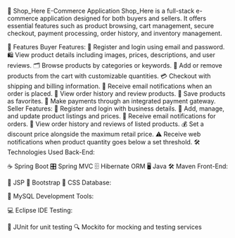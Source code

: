 🛒 Shop_Here E-Commerce Application
Shop_Here is a full-stack e-commerce application designed for both buyers and sellers. It offers essential features such as product browsing, cart management, secure checkout, payment processing, order history, and inventory management.

🚀 Features
Buyer Features:
🔑 Register and login using email and password.
🛍️ View product details including images, prices, descriptions, and user reviews.
🗂️ Browse products by categories or keywords.
🛒 Add or remove products from the cart with customizable quantities.
💳 Checkout with shipping and billing information.
📧 Receive email notifications when an order is placed.
🧾 View order history and review products.
💖 Save products as favorites.
💸 Make payments through an integrated payment gateway.
Seller Features:
🔑 Register and login with business details.
📝 Add, manage, and update product listings and prices.
📧 Receive email notifications for orders.
🧾 View order history and reviews of listed products.
💰 Set a discount price alongside the maximum retail price.
⚠️ Receive web notifications when product quantity goes below a set threshold.
🛠️ Technologies Used
Back-End:

☕ Spring Boot
🎛️ Spring MVC
🗄️ Hibernate ORM
🖥️ Java
🛠️ Maven
Front-End:

📄 JSP
🎨 Bootstrap
🎨 CSS
Database:

💾 MySQL
Development Tools:

💻 Eclipse IDE
Testing:

🧪 JUnit for unit testing
🔍 Mockito for mocking and testing services
